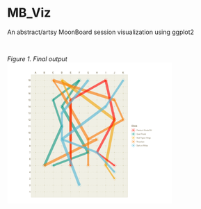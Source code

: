 # MB_Viz
An abstract/artsy MoonBoard session visualization using ggplot2

<br>

*Figure 1. Final output*  
<img src="/images/board_sesh_v6.png" width="75%" height="75%">
